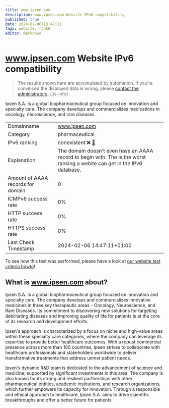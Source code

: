 ```yaml
---
title: www.ipsen.com
description: www.ipsen.com Website IPv6 compatibility
published: true
date: 2024-02-06T13:47:11
tags: website, rank6
editor: markdown
---
```


# www.ipsen.com Website IPv6 compatibility

> The results shown here are accumulated by automation. If you're convinced the displayed data is wrong, please [contact the administrators](/howto/chat). 
{.is-info}

Ipsen S.A. is a global biopharmaceutical group focused on innovation and specialty care. The company develops and commercializes medications in oncology, neuroscience, and rare diseases.


|   |   |
| - | - |
| Domainname | www.ipsen.com
| Category | pharmaceutical |
| IPv6 ranking | nonexistent :x: [🔗](/howto/ranking) |
| Explanation | The domain doesn't even have an AAAA record to begin with. The is the worst ranking a webite can get in the IPv6 database. |
| Amount of AAAA records for domain | 0 |
| ICMPv6 success rate | 0%|
| HTTP success rate | 0% |
| HTTPS success rate | 0% |
| Last Check Timestamp | 2024-02-06 14:47:11+01:00 |

To see how this test was performed, please have a look at [our website test criteria howto](/howto/testcriteria/website)!


## What is www.ipsen.com about?
Ipsen S.A. is a global biopharmaceutical group focused on innovation and specialty care. The company develops and commercializes innovative medicines in three key therapeutic areas - Oncology, Neuroscience, and Rare Diseases. Its commitment to discovering new solutions for targeting debilitating diseases and improving quality of life for patients is at the core of its research and development efforts.

Ipsen's approach is characterized by a focus on niche and high-value areas within these specialty care categories, where the company can leverage its expertise to provide better healthcare outcomes. With a robust commercial presence across more than 100 countries, Ipsen strives to collaborate with healthcare professionals and stakeholders worldwide to deliver transformative treatments that address unmet patient needs.

Ipsen's dynamic R&D team is dedicated to the advancement of science and medicine, supported by significant investments in this area. The company is also known for its strong and resilient partnerships with other pharmaceutical entities, academic institutions, and research organizations, which further empowers its capacity for innovation. Through a responsible and ethical approach to healthcare, Ipsen S.A. aims to drive scientific breakthroughs and offer a better future for patients.



